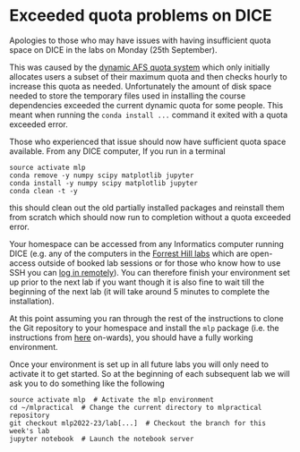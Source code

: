 # Exceeded quota problems on DICE

Apologies to those who may have issues with having insufficient quota space on DICE in the labs on Monday (25th September).

This was caused by the [dynamic AFS quota system](http://computing.help.inf.ed.ac.uk/dynamic-afs-quotas) which only initially allocates users a subset of their maximum quota and then checks hourly to increase this quota as needed. Unfortunately the amount of disk space needed to store the temporary files used in installing the course dependencies exceeded the current dynamic quota for some people. This meant when running the `conda install ...` command it exited with a quota exceeded error.

Those who experienced that issue should now have sufficient quota space available. From any DICE computer, If you run in a terminal

```
source activate mlp
conda remove -y numpy scipy matplotlib jupyter
conda install -y numpy scipy matplotlib jupyter
conda clean -t -y
```

this should clean out the old partially installed packages and reinstall them from scratch which should now run to completion without a quota exceeded error.

Your homespace can be accessed from any Informatics computer running DICE (e.g. any of the computers in the [Forrest Hill labs](http://web.inf.ed.ac.uk/infweb/student-services/ito/students/year2/student-support/facilities/computer-labs) which are open-access outside of booked lab sessions or for those who know how to use SSH you can [log in remotely](http://computing.help.inf.ed.ac.uk/external-login)). You can therefore finish your environment set up prior to the next lab if you want though it is also fine to wait till the beginning of the next lab (it will take around 5 minutes to complete the installation).

At this point assuming you ran through the rest of the instructions to clone the Git repository to your homespace and install the `mlp` package (i.e. the instructions from [here](https://github.com/VICO-UoE/mlpractical/tree/mlp2016-7/lab1/notes/environment-set-up.md#getting-the-course-code-and-a-short-introduction-to-git) on-wards), you should have a fully working environment.

Once your environment is set up in all future labs you will only need to activate it to get started. So at the beginning of each subsequent lab we will ask you to do something like the following

```
source activate mlp  # Activate the mlp environment
cd ~/mlpractical  # Change the current directory to mlpractical repository
git checkout mlp2022-23/lab[...]  # Checkout the branch for this week's lab
jupyter notebook  # Launch the notebook server
```
